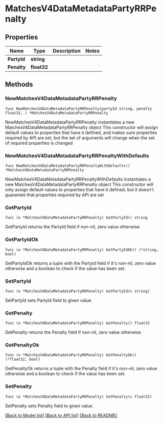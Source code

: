 # MatchesV4DataMetadataPartyRRPenalty

## Properties

Name | Type | Description | Notes
------------ | ------------- | ------------- | -------------
**PartyId** | **string** |  | 
**Penalty** | **float32** |  | 

## Methods

### NewMatchesV4DataMetadataPartyRRPenalty

`func NewMatchesV4DataMetadataPartyRRPenalty(partyId string, penalty float32, ) *MatchesV4DataMetadataPartyRRPenalty`

NewMatchesV4DataMetadataPartyRRPenalty instantiates a new MatchesV4DataMetadataPartyRRPenalty object
This constructor will assign default values to properties that have it defined,
and makes sure properties required by API are set, but the set of arguments
will change when the set of required properties is changed

### NewMatchesV4DataMetadataPartyRRPenaltyWithDefaults

`func NewMatchesV4DataMetadataPartyRRPenaltyWithDefaults() *MatchesV4DataMetadataPartyRRPenalty`

NewMatchesV4DataMetadataPartyRRPenaltyWithDefaults instantiates a new MatchesV4DataMetadataPartyRRPenalty object
This constructor will only assign default values to properties that have it defined,
but it doesn't guarantee that properties required by API are set

### GetPartyId

`func (o *MatchesV4DataMetadataPartyRRPenalty) GetPartyId() string`

GetPartyId returns the PartyId field if non-nil, zero value otherwise.

### GetPartyIdOk

`func (o *MatchesV4DataMetadataPartyRRPenalty) GetPartyIdOk() (*string, bool)`

GetPartyIdOk returns a tuple with the PartyId field if it's non-nil, zero value otherwise
and a boolean to check if the value has been set.

### SetPartyId

`func (o *MatchesV4DataMetadataPartyRRPenalty) SetPartyId(v string)`

SetPartyId sets PartyId field to given value.


### GetPenalty

`func (o *MatchesV4DataMetadataPartyRRPenalty) GetPenalty() float32`

GetPenalty returns the Penalty field if non-nil, zero value otherwise.

### GetPenaltyOk

`func (o *MatchesV4DataMetadataPartyRRPenalty) GetPenaltyOk() (*float32, bool)`

GetPenaltyOk returns a tuple with the Penalty field if it's non-nil, zero value otherwise
and a boolean to check if the value has been set.

### SetPenalty

`func (o *MatchesV4DataMetadataPartyRRPenalty) SetPenalty(v float32)`

SetPenalty sets Penalty field to given value.



[[Back to Model list]](../README.md#documentation-for-models) [[Back to API list]](../README.md#documentation-for-api-endpoints) [[Back to README]](../README.md)


